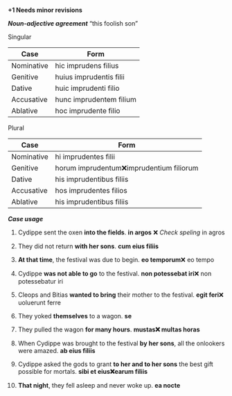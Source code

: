 **+1 Needs minor revisions**

**_Noun-adjective agreement_**
“this foolish son”

Singular

Case|Form|
----|--------|
Nominative|hic imprudens filius
Genitive|huius imprudentis filii
Dative|huic imprudenti filio
Accusative|hunc imprudentem filium
Ablative|hoc imprudente filio

Plural

Case|Form|
----|--------|
Nominative|hi imprudentes filii
Genitive|horum imprudentum❌imprudentium filiorum
Dative|his imprudentibus filiis
Accusative|hos imprudentes filios
Ablative|his imprudentibus filiis





**_Case usage_**

1. Cydippe sent the oxen **into the fields**. 
**in argos** ❌ *Check speling* in agros

2. They did not return **with her sons**.
**cum eius filiis**

3. **At that time**, the festival was due to begin.
**eo temporum**❌ eo tempo

4. Cydippe **was not able to go** to the festival.
**non potessebat iri**❌ non potessebatur iri

5. Cleops and Bitias **wanted to bring** their mother to the festival.
**egit feri**❌ uoluerunt ferre

6. They yoked **themselves** to a wagon.
**se**

7. They pulled the wagon **for many hours**.
**mustas❌ multas horas**

8. When Cydippe was brought to the festival **by her sons**, all the onlookers were amazed.
**ab eius filiis**

9. Cydippe asked the gods to grant **to her and to her sons** the best gift possible for mortals.
**sibi et eius❌earum filiis**

10. **That night**, they fell asleep and never woke up.
**ea nocte**
